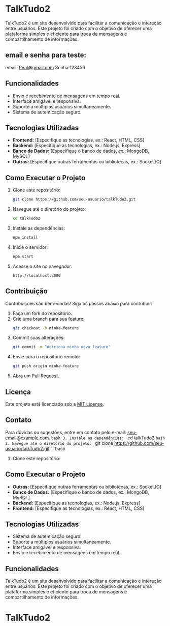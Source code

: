 # TalkTudo2

TalkTudo2 é um site desenvolvido para facilitar a comunicação e interação entre usuários. Este projeto foi criado com o objetivo de oferecer uma plataforma simples e eficiente para troca de mensagens e compartilhamento de informações.
## email e senha para teste:
email: Real@gmail.com
Senha:123456


## Funcionalidades

- Envio e recebimento de mensagens em tempo real.
- Interface amigável e responsiva.
- Suporte a múltiplos usuários simultaneamente.
- Sistema de autenticação seguro.

## Tecnologias Utilizadas

- **Frontend:** [Especifique as tecnologias, ex.: React, HTML, CSS]
- **Backend:** [Especifique as tecnologias, ex.: Node.js, Express]
- **Banco de Dados:** [Especifique o banco de dados, ex.: MongoDB, MySQL]
- **Outras:** [Especifique outras ferramentas ou bibliotecas, ex.: Socket.IO]

## Como Executar o Projeto

1. Clone este repositório:
	```bash
	git clone https://github.com/seu-usuario/talkTudo2.git
	```
2. Navegue até o diretório do projeto:
	```bash
	cd talkTudo2
	```
3. Instale as dependências:
	```bash
	npm install
	```
4. Inicie o servidor:
	```bash
	npm start
	```
5. Acesse o site no navegador:
	```
	http://localhost:3000
	```

## Contribuição

Contribuições são bem-vindas! Siga os passos abaixo para contribuir:

1. Faça um fork do repositório.
2. Crie uma branch para sua feature:
	```bash
	git checkout -b minha-feature
	```
3. Commit suas alterações:
	```bash
	git commit -m "Adiciona minha nova feature"
	```
4. Envie para o repositório remoto:
	```bash
	git push origin minha-feature
	```
5. Abra um Pull Request.

## Licença

Este projeto está licenciado sob a [MIT License](LICENSE).

## Contato

Para dúvidas ou sugestões, entre em contato pelo e-mail: [seu-email@example.com](mailto:seu-email@example.com).
	```bash
3. Instale as dependências:
	```
	cd talkTudo2
	```bash
2. Navegue até o diretório do projeto:
	```
	git clone https://github.com/seu-usuario/talkTudo2.git
	```bash
1. Clone este repositório:

## Como Executar o Projeto

- **Outras:** [Especifique outras ferramentas ou bibliotecas, ex.: Socket.IO]
- **Banco de Dados:** [Especifique o banco de dados, ex.: MongoDB, MySQL]
- **Backend:** [Especifique as tecnologias, ex.: Node.js, Express]
- **Frontend:** [Especifique as tecnologias, ex.: React, HTML, CSS]

## Tecnologias Utilizadas

- Sistema de autenticação seguro.
- Suporte a múltiplos usuários simultaneamente.
- Interface amigável e responsiva.
- Envio e recebimento de mensagens em tempo real.

## Funcionalidades

TalkTudo2 é um site desenvolvido para facilitar a comunicação e interação entre usuários. Este projeto foi criado com o objetivo de oferecer uma plataforma simples e eficiente para troca de mensagens e compartilhamento de informações.
# TalkTudo2